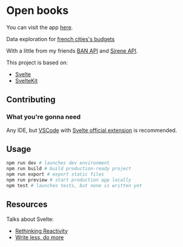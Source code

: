 # Open books

You can visit the app [here](https://livres-ouverts.fr).

Data exploration for [french cities's budgets](https://data.economie.gouv.fr/explore/dataset/balances-comptables-des-collectivites-et-des-etablissements-publics-locaux-avec0/table/)

With a little from my friends [BAN API](https://geo.api.gouv.fr/decoupage-administratif/communes) and [Sirene API](https://api.insee.fr/catalogue/site/themes/wso2/subthemes/insee/pages/item-info.jag?name=Sirene&version=V3&provider=insee#!/Etablissement/findBySiret).

This project is based on:

- [Svelte](https://svelte.dev/)
- [SvelteKit](https://kit.svelte.dev/)


## Contributing

### What you're gonna need

Any IDE, but [VSCode](https://code.visualstudio.com/) with [Svelte official extension](https://marketplace.visualstudio.com/items?itemName=svelte.svelte-vscode) is recommended.


## Usage

```bash
npm run dev # launches dev environment
npm run build # build production-ready project
npm run export # export static files
npm run preview # start production app locally
npm test # launches tests, but none is written yet
```

## Resources

Talks about Svelte:
- [Rethinking Reactivity](https://www.youtube.com/watch?v=AdNJ3fydeao)
- [Write less, do more](https://www.youtube.com/watch?v=BzX4aTRPzno)
